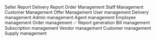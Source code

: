 
Seller Report
Delivery Report
Order Management
Staff Management
Customer Management
Offer Management
User management
Delivery management
Admin management
Agent management
Employee management
Order management ✅
Report generation
Bill management
Subscription management
Vendor management
Customer management
Supply management